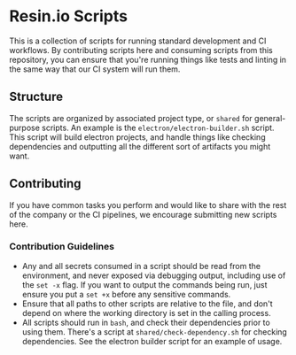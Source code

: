 # Resin.io Scripts

This is a collection of scripts for running standard development and CI
workflows. By contributing scripts here and consuming scripts from this
repository, you can ensure that you're running things like tests and linting in
the same way that our CI system will run them.

## Structure

The scripts are organized by associated project type, or `shared` for
general-purpose scripts. An example is the `electron/electron-builder.sh`
script. This script will build electron projects, and handle things like
checking dependencies and outputting all the different sort of artifacts you
might want.

## Contributing

If you have common tasks you perform and would like to share with the rest of
the company or the CI pipelines, we encourage submitting new scripts here.

### Contribution Guidelines

* Any and all secrets consumed in a script should be read from the environment,
  and never exposed via debugging output, including use of the `set -x` flag. If
  you want to output the commands being run, just ensure you put a `set +x`
  before any sensitive commands.
* Ensure that all paths to other scripts are relative to the file, and don't
  depend on where the working directory is set in the calling process.
* All scripts should run in `bash`, and check their dependencies prior to using
  them. There's a script at `shared/check-dependency.sh` for checking
  dependencies. See the electron builder script for an example of usage.

